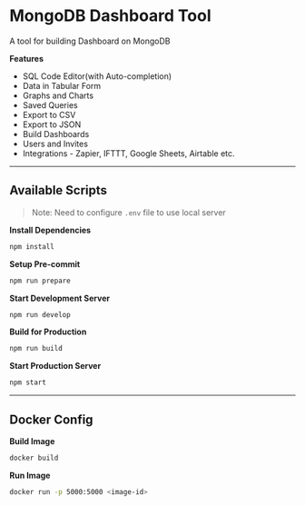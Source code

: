 # MongoDB Dashboard Tool

A tool for building Dashboard on MongoDB

**Features**

- SQL Code Editor(with Auto-completion)
- Data in Tabular Form
- Graphs and Charts
- Saved Queries
- Export to CSV
- Export to JSON
- Build Dashboards
- Users and Invites
- Integrations - Zapier, IFTTT, Google Sheets, Airtable etc.

---

## Available Scripts

> Note: Need to configure `.env` file to use local server

**Install Dependencies**

```bash
npm install
```

**Setup Pre-commit**

```bash
npm run prepare
```

**Start Development Server**

```bash
npm run develop
```

**Build for Production**

```bash
npm run build
```

**Start Production Server**

```bash
npm start
```

---

## Docker Config

**Build Image**

```bash
docker build
```

**Run Image**

```bash
docker run -p 5000:5000 <image-id>
```
